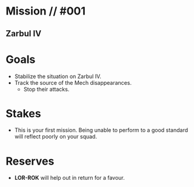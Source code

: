 # Mission // #001
## Zarbul IV
# Goals
- Stabilize the situation on Zarbul IV.
- Track the source of the Mech disappearances.
  - Stop their attacks.

# Stakes
- This is your first mission. Being unable to perform to a good standard will reflect poorly on your squad.

# Reserves
- **LOR-ROK** will help out in return for a favour.